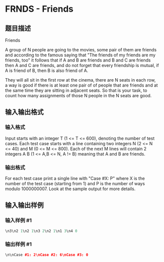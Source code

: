 # FRNDS - Friends

## 题目描述

Friends

A group of N people are going to the movies, some pair of them are friends and according to the famous saying that "The friends of my friends are my friends, too" it follows that if A and B are friends and B and C are friends then A and C are friends, and do not forget that every friendship is mutual, if A is friend of B, then B is also friend of A.

They will all sit in the first row at the cinema, there are N seats in each row, a way is good if there is at least one pair of of people that are friends and at the same time they are sitting in adjacent seats. So that is your task, to count how many assignments of those N people in the N seats are good.

## 输入输出格式

### 输入格式

Input starts with an integer T (1 <= T <= 600), denoting the number of test cases. Each test case starts with a line containing two integers N (2 <= N <= 40) and M (0 <= M <= 800). Each of the next M lines will contain 2 integers A B (1 <= A,B <= N, A != B) meaning that A and B are friends.

### 输出格式

For each test case print a single line with "Case #X: P" where X is the number of the test case (starting from 1) and P is the number of ways modulo 1000000007. Look at the sample output for more details.

## 输入输出样例

### 输入样例 #1

```cpp
\n3\n2 1\n2 1\n3 2\n2 1\n1 3\n4 0
```


### 输出样例 #1

```cpp
\n\nCase #1: 2\nCase #2: 6\nCase #3: 0
```


